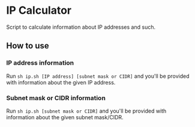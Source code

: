 # IP Calculator

Script to calculate information about IP addresses and such.

## How to use

### IP address information

Run `sh ip.sh [IP address] [subnet mask or CIDR]` and you'll be provided with information about the given IP address.

### Subnet mask or CIDR information

Run `sh ip.sh [subnet mask or CIDR]` and you'll be provided with information about the given subnet mask/CIDR.
